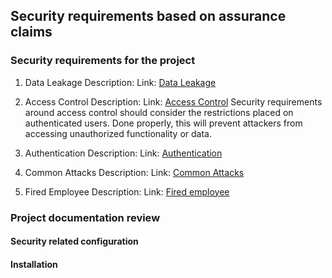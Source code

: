 ## Security requirements based on assurance claims

### Security requirements for the project

  1. Data Leakage
         Description:
 Link: [Data Leakage](./misuse-cases/Data-Leakage.svg)

  1. Access Control
         Description:
 Link: [Access Control](./misuse-cases/Access-Control.svg)
 Security requirements around access control should consider the restrictions placed on authenticated users.  Done properly, this will prevent attackers from accessing unauthorized functionality or data.


  1. Authentication
         Description:
 Link: [Authentication](./misuse-cases/Authentication.svg)

  1. Common Attacks
         Description:
 Link: [Common Attacks](./misuse-cases/Common-Attacks.svg)

  1. Fired Employee
         Description:
 Link: [Fired employee](./misuse-cases/Fired-employee.svg)



### Project documentation review

#### Security related configuration
#### Installation
